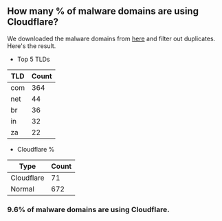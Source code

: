 ## How many % of malware domains are using Cloudflare?


We downloaded the malware domains from [here](https://urlhaus.abuse.ch) and filter out duplicates.
Here's the result.


[//]: # (start replacement)


- Top 5 TLDs

| TLD | Count |
| --- | --- |
| com | 364 |
| net | 44 |
| br | 36 |
| in | 32 |
| za | 22 |


- Cloudflare %

| Type | Count |
| --- | --- |
| Cloudflare | 71 |
| Normal | 672 |


### 9.6% of malware domains are using Cloudflare.